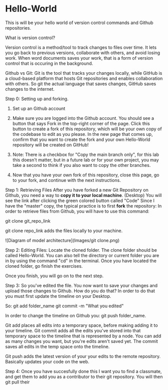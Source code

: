 # Hello-World
This is will be your hello world of version control commands and Github repositories. 

What is version control?

Version control is a method/tool to track changes to files over time. It lets you go back to previous versions, collaborate with others, and avoid losing work. When word documents saves your work, that is a form of version control that is occuring in the background. 

Github vs Git:
Git is the tool that tracks your changes locally, while GitHub is a cloud-based platform that hosts Git repositories and enables collaboration with others. So git the actual language that saves changes, GitHub saves changes to the internet. 

Step 0: Setting up and forking. 
1. Set up an Github account
2. Make sure you are logged into the Github account. You should see a button that says Fork in the top-right corner of the page. Click this button to create a fork of this repository, which will be your own copy of the codebase to edit as you please. In the new page that comes up, confirm that you want to create the fork and your own Hello-World repository will be created on GitHub!
3. Note: There is a checkbox for "Copy the main branch only", for this lab this doesn't matter, but in a future lab or for your own project, you may take a second to think if you also want to copy the other branches.

4. Now that you have your own fork of this repository, close this page, go to your fork, and continue with the next instructions.

Step 1: Retrieving Files
After you have forked a new Git Repository on Github, you need a way to **copy it to your local machine**. (Desktop)
You will see the link after clicking the green colored button called "Code"
Since I have the "master" copy, the typical practice is to first **fork** the repository:
In order to retrieve files from Github, you will have to use this command:

git clone git_repo_link

git clone repo_link adds the files locally to your machine. 

![Diagram of model architecture](Images/git clone.png)

Step 2: Editing Files:
Locate the cloned folder. The clone folder should be called Hello-World. You can also tell the directory or current folder you are in by using the command "cd" in the terminal. 
Once you have located the cloned folder, go finish the exercises. 

Once you finish, you will go on to the next step. 

Step 3:
So you've edited the file. You now want to save your changes and upload those changes to Github. 
How do you do that?
In order to do that you must first update the timeline on your Desktop. 

So:
git add folder_name 
git commit -m "What you edited"

In order to change the timeline on Github you:
git push folder_name. 

Git add places all edits into a temporary space, before making adding it to your timeline. 
Git commit adds all the edits you've stored into that temporary space to the timeline that is represented by a node. 
You can add as many changes you want, but you're edits aren't saved yet. The commit saves all edits in the temp space onto the timeline. 

Git push adds the latest version of your your edits to the remote repository. Basically updates your code on the web. 








Step 4:
Once you have succesfully done this I want you to find a classmate, and get them to add you as a contributor to their git repository. 
You will then git pull their 

